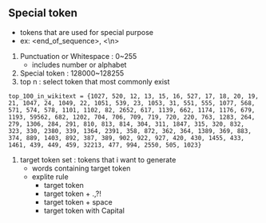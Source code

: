 ## Special token
- tokens that are used for special purpose
- ex: <end_of_sequence>, <\\n>

1. Punctuation or Whitespace : 0~255
   - includes number or alphabet
2. Special token : 128000~128255
3. top n : select token that most commonly exist
```
top_100_in_wikitext = {1027, 520, 12, 13, 15, 16, 527, 17, 18, 20, 19, 21, 1047, 24, 1049, 22, 1051, 539, 23, 1053, 31, 551, 555, 1077, 568, 571, 574, 578, 1101, 1102, 82, 2652, 617, 1139, 662, 1174, 1176, 679, 1193, 59562, 682, 1202, 704, 706, 709, 719, 720, 220, 763, 1283, 264, 279, 1306, 284, 291, 810, 813, 814, 304, 311, 1847, 315, 320, 832, 323, 330, 2380, 339, 1364, 2391, 358, 872, 362, 364, 1389, 369, 883, 374, 889, 1403, 892, 387, 389, 902, 922, 927, 420, 430, 1455, 433, 1461, 439, 449, 459, 32213, 477, 994, 2550, 505, 1023}
```
1. target token set : tokens that i want to generate
	- words containing target token
	- explite rule
		- target token
		- target token + .,?!
		- target token + space
		- target token with Capital